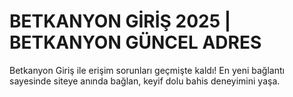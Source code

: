 # BETKANYON GİRİŞ 2025 | BETKANYON GÜNCEL ADRES
Betkanyon Giriş ile erişim sorunları geçmişte kaldı! En yeni bağlantı sayesinde siteye anında bağlan, keyif dolu bahis deneyimini yaşa.
